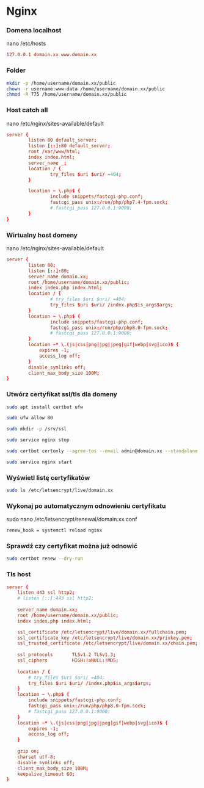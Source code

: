 # Nginx

### Domena localhost
nano /etc/hosts
```conf
127.0.0.1 domain.xx www.domain.xx
```

### Folder
```sh
mkdir -p /home/username/domain.xx/public
chown -r username:www-data /home/username/domain.xx/public
chmod -R 775 /home/username/domain.xx/public
```

### Host catch all
nano /etc/nginx/sites-available/default
```conf
server {
        listen 80 default_server;
        listen [::]:80 default_server;
        root /var/www/html;
        index index.html;
        server_name _;
        location / {
                try_files $uri $uri/ =404;
        }

        location ~ \.php$ {
                include snippets/fastcgi-php.conf;
                fastcgi_pass unix:/run/php/php7.4-fpm.sock;
                # fastcgi_pass 127.0.0.1:9000;
        }
}
```

### Wirtualny host domeny
nano /etc/nginx/sites-available/default
```conf
server {
        listen 80;
        listen [::]:80;
        server_name domain.xx;
        root /home/username/domain.xx/public;
        index index.php index.html;
        location / {
                # try_files $uri $uri/ =404;
                try_files $uri $uri/ /index.php$is_args$args;
        }
        location ~ \.php$ {
                include snippets/fastcgi-php.conf;
                fastcgi_pass unix:/run/php/php8.0-fpm.sock;
                # fastcgi_pass 127.0.0.1:9000;
        }
        location ~* \.(js|css|png|jpg|jpeg|gif|webp|svg|ico)$ {
            expires -1;
            access_log off;
        }
        disable_symlinks off;
        client_max_body_size 100M;
}
```

### Utwórz certyfikat ssl/tls dla domeny
```sh
sudo apt install certbot ufw

sudo ufw allow 80

sudo mkdir -p /srv/ssl

sudo service nginx stop

sudo certbot certonly --agree-tos --email admin@domain.xx --standalone --preferred-challenges http --webroot -w /srv/ssl/ -d domain.xx -d www.domain.xx

sudo service nginx start
```

### Wyświetl listę certyfikatów
```sh
sudo ls /etc/letsencrypt/live/domain.xx
```

### Wykonaj po automatycznym odnowieniu certyfikatu
sudo nano /etc/letsencrypt/renewal/domain.xx.conf
```sh
renew_hook = systemctl reload nginx
```

### Sprawdź czy certyfikat można już odnowić
```sh
sudo certbot renew --dry-run
```

### Tls host
```conf
server {	
	listen 443 ssl http2;	
	# listen [::]:443 ssl http2;
	
	server_name domain.xx;
	root /home/username/domain.xx/public;	
	index index.php index.html;

	ssl_certificate /etc/letsencrypt/live/domain.xx/fullchain.pem;
	ssl_certificate_key /etc/letsencrypt/live/domain.xx/privkey.pem;
	ssl_trusted_certificate /etc/letsencrypt/live/domain.xx/chain.pem;
	
	ssl_protocols       TLSv1.2 TLSv1.3;
	ssl_ciphers         HIGH:!aNULL:!MD5;	
	
	location / {
		# try_files $uri $uri/ =404;
		try_files $uri $uri/ /index.php$is_args$args;
	}
	location ~ \.php$ {
		include snippets/fastcgi-php.conf;
		fastcgi_pass unix:/run/php/php8.0-fpm.sock;
		# fastcgi_pass 127.0.0.1:9000;
	}
	location ~* \.(js|css|png|jpg|jpeg|gif|webp|svg|ico)$ {
		expires -1;
		access_log off;
	}
	
	gzip on;
	charset utf-8;
	disable_symlinks off;
	client_max_body_size 100M;
	keepalive_timeout 60;
}
```

